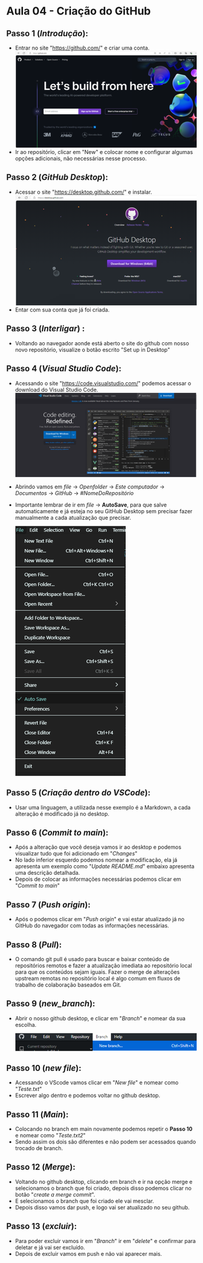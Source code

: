 # Aula 04 - Criação do GitHub

## Passo 1 (*Introdução*): ##
 - Entrar no site "https://github.com/" e criar uma conta.
![Github](https://github.com/gustavo77o/gustavo-aula04-dw/blob/main/github.png?raw=true)
 - Ir ao repositório, clicar em "New" e colocar nome e configurar algumas opções adicionais, não necessárias nesse processo.

## Passo 2 (*GitHub Desktop*): ##
 - Acessar o site "https://desktop.github.com/" e instalar.
 ![Github Desktop](https://github.com/gustavo77o/gustavo-aula04-dw/blob/main/githubdesktop.png?raw=true)
 - Entar com sua conta que já foi criada.

## Passo 3 (*Interligar*) : ##
 - Voltando ao navegador aonde está aberto o site do github com nosso novo repositório, visualize o botão escrito "Set up in Desktop" 
## Passo 4 (*Visual Studio Code*): ##
 - Acessando o site "https://code.visualstudio.com/" podemos acessar o download do Visual Studio Code.
 ![VSCode](https://github.com/gustavo77o/gustavo-aula04-dw/blob/main/vscode.png?raw=true)
 - Abrindo vamos em *file* -> *Openfolder* -> *Este computador* -> *Documentos* -> *GitHub* -> *#NomeDoRepositório*
 - Importante lembrar de ir em *file* -> **AutoSave**, para que salve automaticamente e já esteja no seu GitHub Desktop sem precisar fazer manualmente a cada atualização que precisar.
 
    ![Auto Safe](https://github.com/gustavo77o/gustavo-aula04-dw/blob/main/autosafe.png?raw=true)
 ## Passo 5 (*Criação dentro do VSCode*): ##
 - Usar uma linguagem, a utilizada nesse exemplo é a Markdown, a cada alteração é modificado já no desktop.
 ## Passo 6 (*Commit to main*):
 - Após a alteração que você deseja vamos ir ao desktop e podemos visualizar tudo que foi adicionado em "*Changes*"
 - No lado inferior esquerdo podemos nomear a modificação, ela já apresenta um exemplo como "*Update README.md*" embaixo apresenta uma descrição detalhada.
 - Depois de colocar as informações necessárias podemos clicar em "*Commit to main*" 
 ## Passo 7 (*Push origin*):
 - Após o podemos clicar em "*Push origin*" e vai estar atualizado já no GitHub do navegador com todas as informações necessárias.
 ## Passo 8 (*Pull*):
 - O comando git pull é usado para buscar e baixar conteúdo de repositórios remotos e fazer a atualização imediata ao repositório local para que os conteúdos sejam iguais. Fazer o merge de alterações upstream remotas no repositório local é algo comum em fluxos de trabalho de colaboração baseados em Git.
 ## Passo 9 (*new_branch*): 
 - Abrir o nosso github desktop, e clicar em "*Branch*" e nomear da sua escolha.
 
    ![Branch](https://github.com/gustavo77o/gustavo-aula04-dw/blob/main/branch.png?raw=true)
 ## Passo 10 (*new file*):
 - Acessando o VScode vamos clicar em "*New file*" e nomear como "*Teste.txt*"
 - Escrever algo dentro e podemos voltar no github desktop.
 ## Passo 11 (*Main*):
 - Colocando no branch em main novamente podemos repetir o **Passo 10** e nomear como "*Teste.txt2*"
 - Sendo assim os dois são diferentes e não podem ser acessados quando trocado de branch.
 ## Passo 12 (*Merge*):
 - Voltando no github desktop, clicando em branch e ir na opção merge e selecionamos o branch que foi criado, depois disso podemos clicar no botão "*create a merge commit*".
 - E selecionamos o branch que foi criado ele vai mesclar.
 - Depois disso vamos dar push, e logo vai ser atualizado no seu github. 
 ## Passo 13 (*excluir*):
 - Para poder excluir vamos ir em "*Branch*" ir em "*delete*" e confirmar para deletar e já vai ser excluído.
 - Depois de excluir vamos em push e não vai aparecer mais.